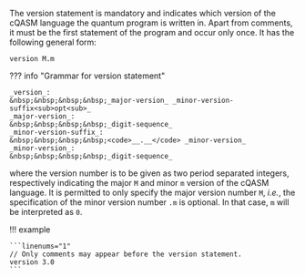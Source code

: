 The version statement is mandatory and indicates which version of the cQASM language the quantum program is written in.
Apart from comments, it must be the first statement of the program and occur only once.
It has the following general form:

`version M.m`

??? info "Grammar for version statement"

    _version_:  
    &nbsp;&nbsp;&nbsp;&nbsp;_major-version_ _minor-version-suffix<sub>opt<sub>_  
    _major-version_:  
    &nbsp;&nbsp;&nbsp;&nbsp;_digit-sequence_  
    _minor-version-suffix_:  
    &nbsp;&nbsp;&nbsp;&nbsp;<code>__.__</code> _minor-version_  
    _minor-version_:  
    &nbsp;&nbsp;&nbsp;&nbsp;_digit-sequence_

where the version number is to be given as two period separated integers, respectively indicating the major `M` and minor `m` version of the cQASM language.
It is permitted to only specify the major version number `M`, _i.e._, the specification of the minor version number `.m` is optional. In that case, `m` will be interpreted as `0`.

!!! example

    ```linenums="1"
    // Only comments may appear before the version statement.
    version 3.0
    ```
